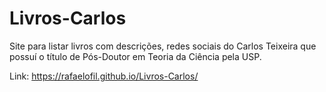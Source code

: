 # Livros-Carlos
Site para listar livros com descrições, redes sociais do Carlos Teixeira que possuí o título de Pós-Doutor em Teoria da Ciência pela USP.

Link: https://rafaelofil.github.io/Livros-Carlos/
